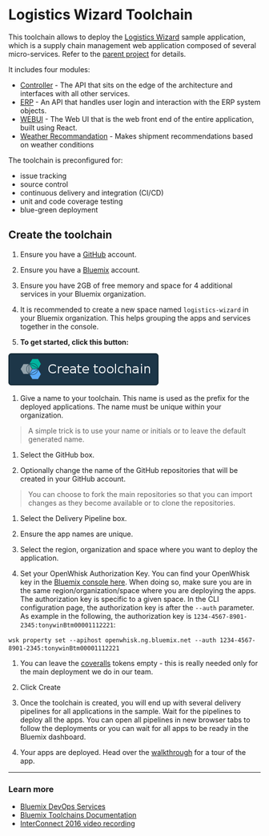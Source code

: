 # Logistics Wizard Toolchain

This toolchain allows to deploy the [Logistics Wizard](https://github.com/IBM-Bluemix/logistics-wizard) sample application, which is a supply chain management web application composed of several micro-services. Refer to the [parent project](https://github.com/IBM-Bluemix/logistics-wizard) for details.

It includes four modules:  
- [Controller][github_controller_url] - The API that sits on the edge of the architecture and interfaces with all other services.  
- [ERP][github_erp_url] - An API that handles user login and interaction with the ERP system objects.  
- [WEBUI][github_webui_url] - The Web UI that is the web front end of the entire application, built using React.
- [Weather Recommandation][github_recommendation_url] - Makes shipment recommendations based on weather conditions

The toolchain is preconfigured for:
- issue tracking
- source control
- continuous delivery and integration (CI/CD)
- unit and code coverage testing
- blue-green deployment

## Create the toolchain

1. Ensure you have a [GitHub](https://github.com/) account.

1. Ensure you have a [Bluemix](https://ibm.com/bluemix) account.

1. Ensure you have 2GB of free memory and space for 4 additional services in your Bluemix organization.

1. It is recommended to create a new space named `logistics-wizard` in your Bluemix organization. This helps grouping the apps and services together in the console.

1. **To get started, click this button:**

  [![Deploy To Bluemix](./.bluemix/create_toolchain_button.png)](https://new-console.ng.bluemix.net/devops/setup/deploy/?repository=https%3A//github.com//IBM-Bluemix/logistics-wizard-toolchain.git)

1. Give a name to your toolchain. This name is used as the prefix for the deployed applications. The name must be unique within your organization.

  > A simple trick is to use your name or initials or to leave the default generated name.

1. Select the GitHub box.

1. Optionally change the name of the GitHub repositories that will be created in your GitHub account.

  > You can choose to fork the main repositories so that you can import changes as they become available or to clone the repositories.

1. Select the Delivery Pipeline box.

1. Ensure the app names are unique.

1. Select the region, organization and space where you want to deploy the application.

1. Set your OpenWhisk Authorization Key. You can find your OpenWhisk key in the [Bluemix console here](https://console.ng.bluemix.net/openwhisk/cli). When doing so, make sure you are in the same region/organization/space where you are deploying the apps. The authorization key is specific to a given space. In the CLI configuration page, the authorization key is after the `--auth` parameter. As example in the following, the authorization key is `1234-4567-8901-2345:tonywinBtm00001112221`:

  ```
  wsk property set --apihost openwhisk.ng.bluemix.net --auth 1234-4567-8901-2345:tonywinBtm00001112221
  ```

1. You can leave the [coveralls][coveralls_url] tokens empty - this is really needed only for the main deployment we do in our team.

1. Click Create

1. Once the toolchain is created, you will end up with several delivery pipelines for all applications in the sample. Wait for the pipelines to deploy all the apps. You can open all pipelines in new browser tabs to follow the deployments or you can wait for all apps to be ready in the Bluemix dashboard.

1. Your apps are deployed. Head over the [walkthrough](https://github.com/IBM-Bluemix/logistics-wizard/blob/master/WALKTHROUGH.md) for a tour of the app.

---
### Learn more

* [Bluemix DevOps Services][bluemix_devops_url]
* [Bluemix Toolchains Documentation][toolchains_overview_url]
* [InterConnect 2016 video recording][toolchains_interconnect_video_url]

<!--Links-->
[bluemix_devops_url]: https://new-console.ng.bluemix.net/devops
[github_controller_url]: https://github.com/IBM-Bluemix/logistics-wizard-controller
[github_erp_url]: https://github.com/IBM-Bluemix/logistics-wizard-erp
[github_webui_url]: https://github.com/IBM-Bluemix/logistics-wizard-webui
[github_recommendation_url]: https://github.com/IBM-Bluemix/logistics-wizard-recommendation
[coveralls_url]: https://coveralls.io/
[toolchains_overview_url]: https://new-console.ng.bluemix.net/docs/toolchains/toolchains_overview.html
[toolchains_interconnect_video_url]: https://vimeo.com/156126035/8b04b8878a
